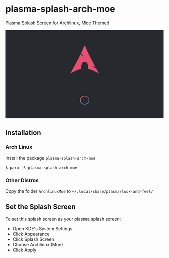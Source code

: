 # plasma-splash-arch-moe
Plasma Splash Screen for Archlinux, Moe Themed

![Preview](ArchlinuxMoe/contents/previews/splash.png)

## Installation

### Arch Linux

Install the package `plasma-splash-arch-moe`
```
$ paru -S plasma-splash-arch-moe
```

### Other Distros

Copy the folder `ArchlinuxMoe` to `~/.local/share/plasma/look-and-feel/`

## Set the Splash Screen

To set this splash screen as your plasma splash screen:
- Open KDE's System Settings
- Click Appearance
- Click Splash Screen
- Choose Archlinux (Moe)
- Click Apply
